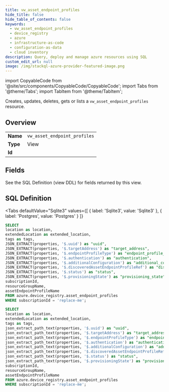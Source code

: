 ```yaml
--- 
title: vw_asset_endpoint_profiles
hide_title: false
hide_table_of_contents: false
keywords:
  - vw_asset_endpoint_profiles
  - device_registry
  - azure
  - infrastructure-as-code
  - configuration-as-data
  - cloud inventory
description: Query, deploy and manage azure resources using SQL
custom_edit_url: null
image: /img/stackql-azure-provider-featured-image.png
---
```


import CopyableCode from '@site/src/components/CopyableCode/CopyableCode';
import Tabs from '@theme/Tabs';
import TabItem from '@theme/TabItem';

Creates, updates, deletes, gets or lists a <code>vw_asset_endpoint_profiles</code> resource.

## Overview
<table><tbody>
<tr><td><b>Name</b></td><td><code>vw_asset_endpoint_profiles</code></td></tr>
<tr><td><b>Type</b></td><td>View</td></tr>
<tr><td><b>Id</b></td><td><CopyableCode code="azure.device_registry.vw_asset_endpoint_profiles" /></td></tr>
</tbody></table>

## Fields

See the SQL Definition (view DDL) for fields returned by this view.

## SQL Definition

<Tabs
defaultValue="Sqlite3"
values={[
{ label: 'Sqlite3', value: 'Sqlite3' },
{ label: 'Postgres', value: 'Postgres' }
]}
>
<TabItem value="Sqlite3">

```sql
SELECT
location as location,
extendedLocation as extended_location,
tags as tags,
JSON_EXTRACT(properties, '$.uuid') as "uuid",
JSON_EXTRACT(properties, '$.targetAddress') as "target_address",
JSON_EXTRACT(properties, '$.endpointProfileType') as "endpoint_profile_type",
JSON_EXTRACT(properties, '$.authentication') as "authentication",
JSON_EXTRACT(properties, '$.additionalConfiguration') as "additional_configuration",
JSON_EXTRACT(properties, '$.discoveredAssetEndpointProfileRef') as "discovered_asset_endpoint_profile_ref",
JSON_EXTRACT(properties, '$.status') as "status",
JSON_EXTRACT(properties, '$.provisioningState') as "provisioning_state",
subscriptionId,
resourceGroupName,
assetEndpointProfileName
FROM azure.device_registry.asset_endpoint_profiles
WHERE subscriptionId = 'replace-me';
```

</TabItem>
<TabItem value="Postgres">

```sql
SELECT
location as location,
extendedLocation as extended_location,
tags as tags,
json_extract_path_text(properties, '$.uuid') as "uuid",
json_extract_path_text(properties, '$.targetAddress') as "target_address",
json_extract_path_text(properties, '$.endpointProfileType') as "endpoint_profile_type",
json_extract_path_text(properties, '$.authentication') as "authentication",
json_extract_path_text(properties, '$.additionalConfiguration') as "additional_configuration",
json_extract_path_text(properties, '$.discoveredAssetEndpointProfileRef') as "discovered_asset_endpoint_profile_ref",
json_extract_path_text(properties, '$.status') as "status",
json_extract_path_text(properties, '$.provisioningState') as "provisioning_state",
subscriptionId,
resourceGroupName,
assetEndpointProfileName
FROM azure.device_registry.asset_endpoint_profiles
WHERE subscriptionId = 'replace-me';
```

</TabItem>
</Tabs>

